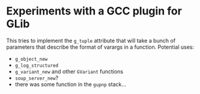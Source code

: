 Experiments with a GCC plugin for GLib
======================================

This tries to implement the `g_tuple` attribute that will take a bunch of
parameters that describe the format of varargs in a function. Potential uses:

- `g_object_new`
- `g_log_structured`
- `g_variant_new` and other `GVariant` functions
- `soup_server_new`?
- there was some function in the `gupnp` stack…
